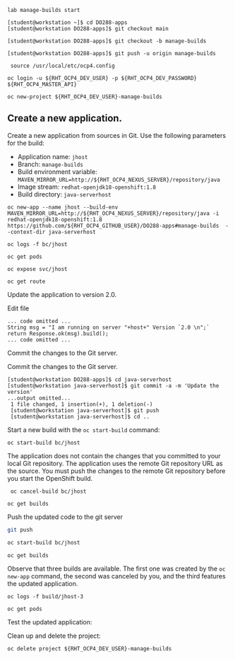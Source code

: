 ```
lab manage-builds start
```

```
[student@workstation ~]$ cd DO288-apps
[student@workstation DO288-apps]$ git checkout main
```

```
[student@workstation DO288-apps]$ git checkout -b manage-builds

[student@workstation DO288-apps]$ git push -u origin manage-builds
```

```
 source /usr/local/etc/ocp4.config
```

```
oc login -u ${RHT_OCP4_DEV_USER} -p ${RHT_OCP4_DEV_PASSWORD} ${RHT_OCP4_MASTER_API}
```

```
oc new-project ${RHT_OCP4_DEV_USER}-manage-builds
```

## Create a new application.

Create a new application from sources in Git. Use the following parameters for the build:

- Application name: `jhost`
- Branch: `manage-builds`
- Build environment variable: `MAVEN_MIRROR_URL=http://${RHT_OCP4_NEXUS_SERVER}/repository/java`
- Image stream: `redhat-openjdk18-openshift:1.8`
- Build directory: `java-serverhost`

```´
oc new-app --name jhost --build-env MAVEN_MIRROR_URL=http://${RHT_OCP4_NEXUS_SERVER}/repository/java -i redhat-openjdk18-openshift:1.8 https://github.com/${RHT_OCP4_GITHUB_USER}/DO288-apps#manage-builds  --context-dir java-serverhost
```



```
oc logs -f bc/jhost
```

```
oc get pods
```

```
oc expose svc/jhost
```

```
oc get route
```

Update the application to version 2.0.

Edit file

```
... code omitted ...
String msg = "I am running on server "+host+" Version `2.0 \n";`
return Response.ok(msg).build();
... code omitted ...
```

Commit the changes to the Git server.

Commit the changes to the Git server.

```
[student@workstation DO288-apps]$ cd java-serverhost
[student@workstation java-serverhost]$ git commit -a -m 'Update the version'
...output omitted...
 1 file changed, 1 insertion(+), 1 deletion(-)
 [student@workstation java-serverhost]$ git push
 [student@workstation java-serverhost]$ cd ..
```

Start a new build with the `oc start-build` command:

```
oc start-build bc/jhost
```

The application does not contain the changes that you committed to your local Git repository. The application uses the remote Git repository URL as the source. You must push the changes to the remote Git repository before you start the OpenShift build.

```
 oc cancel-build bc/jhost
```

```
oc get builds
```

Push the updated code to the git server

```bash
git push
```

```bash
oc start-build bc/jhost
```

```bash
oc get builds
```

Observe that three builds are available. The first one was created by the `oc new-app` command, the second was canceled by you, and the third features the updated application.

```
oc logs -f build/jhost-3
```

```
oc get pods
```

Test the updated application:

Clean up and delete the project:

```
oc delete project ${RHT_OCP4_DEV_USER}-manage-builds
```